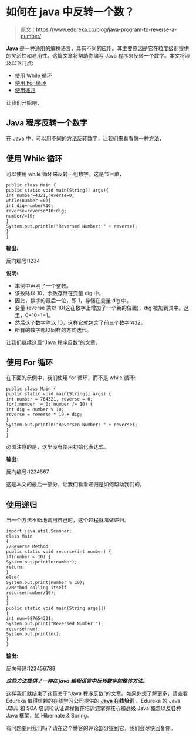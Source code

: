 # 如何在 java 中反转一个数？

> 原文：<https://www.edureka.co/blog/java-program-to-reverse-a-number/>

**[Java](https://www.edureka.co/blog/what-is-java/)** 是一种通用的编程语言，具有不同的应用。其主要原因是它在粒度级别提供的灵活性和易用性。这篇文章将帮助你编写 Java 程序来反转一个数字。本文将涉及以下几点:

*   [使用 While 循环](#UsingWhileLoop)
*   [使用 For 循环](#UsingAForLoop)
*   [使用递归](#UsingRecursion)

让我们开始吧，

## **Java 程序反转一个数字**

在 Java 中，可以用不同的方法反转数字，让我们来看看第一种方法，

## **使用 While 循环**

可以使用 while 循环来反转一组数字。这是节目单，

```
public class Main {
public static void main(String[] args){
int number=4321,reverse=0;
while(number!=0){
int dig=number%10;
reverse=reverse*10+dig;
number/=10;
}
System.out.println("Reversed Number: " + reverse);
}
}

```

**输出:**

反向编号:1234

**说明:**

*   本例中声明了一个整数。
*   该数除以 10，余数存储在变量 dig 中。
*   因此，数字的最后一位，即 1，存储在变量 dig 中。
*   变量 reverse 乘以 10(这在数字上增加了一个新的位置)，dig 被加到其中。这里，0*10+1=1。
*   然后这个数字除以 10，这样它就包含了前三个数字:432。
*   所有的数字都以同样的方式迭代。

让我们继续这篇“Java 程序反数”的文章，

## **使用 For 循环**

在下面的示例中，我们使用 for 循环，而不是 while 循环:

```
public class Main {
public static void main(String[] args) {
int number = 764321, reverse = 0;
for(;number != 0; number /= 10) {
int dig = number % 10;
reverse = reverse * 10 + dig;
}
System.out.println("Reversed Number: " + reverse);
}
}

```

必须注意的是，这里没有使用初始化表达式。

**输出:**

反向编号:1234567

这是本文的最后一部分，让我们看看递归是如何帮助我们的，

## **使用递归**

当一个方法不断地调用自己时，这个过程就叫做递归。

```
import java.util.Scanner;
class Main
{
//Reverse Method
public static void recurse(int number) {
if(number < 10) {
System.out.println(number);
return;
}
else{
System.out.print(number % 10);
//Method calling itself
recurse(number/10);
}
}
public static void main(String args[])
{
int num=987654321;
System.out.print("Reversed Number:");
recurse(num);
System.out.println();
}
}

```

**输出:**

反向号码:123456789

***这些方法提供了一种在 java 编程语言中反转数字的整体方法。***

这样我们就结束了这篇关于“Java 程序反数”的文章。如果你想了解更多，请查看 Edureka 值得信赖的在线学习公司提供的 [**Java 在线培训**](https://www.edureka.co/java-j2ee-training-course) 。Edureka 的 Java J2EE 和 SOA 培训和认证课程旨在培训您掌握核心和高级 Java 概念以及各种 Java 框架，如 Hibernate & Spring。

有问题要问我们吗？请在这个博客的评论部分提到它，我们会尽快回复你。